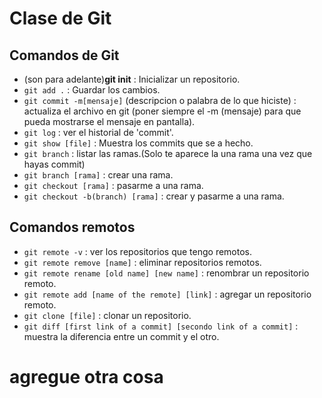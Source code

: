 # Clase de Git
## Comandos de Git
- (son para adelante)**git init** : Inicializar un repositorio.
- ````git add .```` : Guardar los cambios.
- ````git commit -m[mensaje]```` (descripcion o palabra de lo que hiciste) : actualiza el archivo en git (poner siempre el -m (mensaje) para que pueda mostrarse el mensaje en pantalla).
- ````git log```` : ver el historial de 'commit'.
- ````git show [file]```` : Muestra los commits que se a hecho.
- ````git branch```` : listar las ramas.(Solo te aparece la una rama una vez que hayas commit)
- ````git branch [rama]```` : crear una rama.
- ````git checkout [rama]```` : pasarme a una rama.
- ````git checkout -b(branch) [rama]```` : crear y pasarme a una rama.
  
 ## Comandos remotos 
- ````git remote -v```` : ver los repositorios que tengo remotos.
- ````git remote remove [name]```` : eliminar repositorios remotos.
- ````git remote rename [old name] [new name]```` : renombrar un repositorio remoto.
- ````git remote add [name of the remote] [link]```` : agregar un repositorio remoto.
- ````git clone [file]```` : clonar un repositorio.
- ````git diff [first link of a commit] [secondo link of a commit]```` : muestra la diferencia entre un commit y el otro.

# agregue otra cosa
